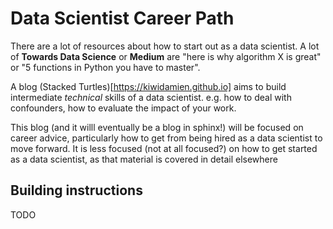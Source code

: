 # Data Scientist Career Path


There are a lot of resources about how to start out as a data scientist. 
A lot of **Towards Data Science** or **Medium** are "here is why algorithm X is great" or "5 functions in Python you have to master".

A blog (Stacked Turtles)[https://kiwidamien.github.io] aims to build intermediate _technical_ skills of a data scientist.
e.g. how to deal with confounders, how to evaluate the impact of your work.

This blog (and it willl eventually be a blog in sphinx!) will be focused on career advice, particularly how to get from being hired as a data scientist to move forward. It is less focused (not at all focused?) on how to get started as a data scientist, as that material is covered in detail elsewhere

## Building instructions

TODO
